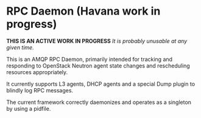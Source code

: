 RPC Daemon (Havana work in progress)
==========

**THIS IS AN ACTIVE WORK IN PROGRESS**
*It is probably unusable at any given time.*

This is an AMQP RPC Daemon, primarily intended for tracking and responding to OpenStack Neutron agent state changes and rescheduling resources appropriately.

It currently supports L3 agents, DHCP agents and a special Dump plugin to blindly log RPC messages.

The current framework correctly daemonizes and operates as a singleton by using a pidfile.
